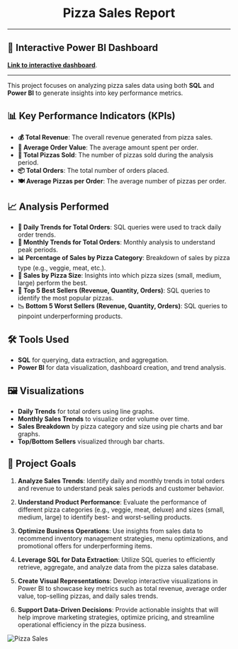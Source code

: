<h1 align="center">Pizza Sales Report</h1>

<hr>

<h2>🔗 Interactive Power BI Dashboard</h2>
<p><a href="https://app.powerbi.com/view?r=eyJrIjoiYzBmZDgzYjAtNjc3NC00YmQzLWJlZjMtNDIxYmQ1MjVlNWE4IiwidCI6IjY0NDc4ZWMwLWQwMDUtNGU5NS1hMGRiLTg2Y2Q3NjBiYmFhYSJ9" target="_blank"><strong>Link to interactive dashboard</strong></a>.</p>

<hr>

This project focuses on analyzing pizza sales data using both **SQL** and **Power BI** to generate insights into key performance metrics.

## 📊 Key Performance Indicators (KPIs)

- **💰 Total Revenue**: The overall revenue generated from pizza sales.
- **🧾 Average Order Value**: The average amount spent per order.
- **🍕 Total Pizzas Sold**: The number of pizzas sold during the analysis period.
- **📦 Total Orders**: The total number of orders placed.
- **🍽️ Average Pizzas per Order**: The average number of pizzas per order.

## 📈 Analysis Performed

- **📅 Daily Trends for Total Orders**: SQL queries were used to track daily order trends.
- **📆 Monthly Trends for Total Orders**: Monthly analysis to understand peak periods.
- **📊 Percentage of Sales by Pizza Category**: Breakdown of sales by pizza type (e.g., veggie, meat, etc.).
- **📐 Sales by Pizza Size**: Insights into which pizza sizes (small, medium, large) perform the best.
- **🏅 Top 5 Best Sellers (Revenue, Quantity, Orders)**: SQL queries to identify the most popular pizzas.
- **📉 Bottom 5 Worst Sellers (Revenue, Quantity, Orders)**: SQL queries to pinpoint underperforming products.

## 🛠️ Tools Used

- **SQL** for querying, data extraction, and aggregation.
- **Power BI** for data visualization, dashboard creation, and trend analysis.

## 🖼️ Visualizations

- **Daily Trends** for total orders using line graphs.
- **Monthly Sales Trends** to visualize order volume over time.
- **Sales Breakdown** by pizza category and size using pie charts and bar graphs.
- **Top/Bottom Sellers** visualized through bar charts.

## 🎯 Project Goals

1. **Analyze Sales Trends**: Identify daily and monthly trends in total orders and revenue to understand peak sales periods and customer behavior.
   
2. **Understand Product Performance**: Evaluate the performance of different pizza categories (e.g., veggie, meat, deluxe) and sizes (small, medium, large) to identify best- and worst-selling products.

3. **Optimize Business Operations**: Use insights from sales data to recommend inventory management strategies, menu optimizations, and promotional offers for underperforming items.

4. **Leverage SQL for Data Extraction**: Utilize SQL queries to efficiently retrieve, aggregate, and analyze data from the pizza sales database.

5. **Create Visual Representations**: Develop interactive visualizations in Power BI to showcase key metrics such as total revenue, average order value, top-selling pizzas, and daily sales trends.

6. **Support Data-Driven Decisions**: Provide actionable insights that will help improve marketing strategies, optimize pricing, and streamline operational efficiency in the pizza business.


![Pizza Sales](https://github.com/user-attachments/assets/3993d576-9420-41ae-99bd-efec05da0b5d)

